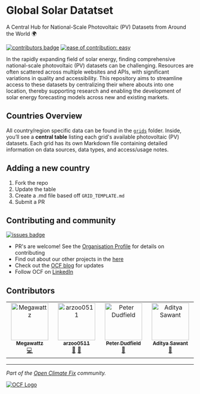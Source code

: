# Global Solar Datatset

A Central Hub for National-Scale Photovoltaic (PV) Datasets from Around the World 🌍

[![contributors badge](https://img.shields.io/github/contributors/openclimatefix/global-solar-dataset?color=FFFFFF)](https://github.com/openclimatefix/global-solar-dataset/graphs/contributors)
[![ease of contribution: easy](https://img.shields.io/badge/ease%20of%20contribution:%20easy-32bd50)](https://github.com/openclimatefix#how-easy-is-it-to-get-involved)

In the rapidly expanding field of solar energy, finding comprehensive national-scale photovoltaic (PV) datasets can be challenging. Resources are often scattered across multiple websites and APIs, with significant variations in quality and accessibility. This repository aims to streamline access to these datasets by centralizing their where abouts into one location, thereby supporting research and enabling the development of solar energy forecasting models across new and existing markets.

## Countries Overview

All country/region specific data can be found in the [`grids`](./countries) folder. Inside, you’ll see a **central table** listing each grid's available photovoltaic (PV) datasets. Each grid has its own Markdown file containing detailed information on data sources, data types, and access/usage notes.

## Adding a new country

1. Fork the repo
2. Update the table
3. Create a .md file based off `GRID_TEMPLATE.md`
4. Submit a PR

## Contributing and community

[![issues badge](https://img.shields.io/github/issues/openclimatefix/global-solar-dataset?color=FFAC5F)](https://github.com/openclimatefix/global-solar-dataset/issues?q=is%3Aissue+is%3Aopen+sort%3Aupdated-desc)

- PR's are welcome! See the [Organisation Profile](https://github.com/openclimatefix) for details on contributing
- Find out about our other projects in the [here](https://github.com/openclimatefix/.github/tree/main/profile)
- Check out the [OCF blog](https://openclimatefix.org/blog) for updates
- Follow OCF on [LinkedIn](https://uk.linkedin.com/company/open-climate-fix)

## Contributors

<!-- ALL-CONTRIBUTORS-LIST:START - Do not remove or modify this section -->
<!-- prettier-ignore-start -->
<!-- markdownlint-disable -->
<table>
  <tbody>
    <tr>
      <td align="center" valign="top" width="14.28%"><a href="https://github.com/zakwatts"><img src="https://avatars.githubusercontent.com/u/47150349?v=4?s=100" width="100px;" alt="Megawattz"/><br /><sub><b>Megawattz</b></sub></a><br /><a href="#code-zakwatts" title="Code">💻</a></td>
      <td align="center" valign="top" width="14.28%"><a href="https://github.com/arzoo0511"><img src="https://avatars.githubusercontent.com/u/148741922?v=4?s=100" width="100px;" alt="arzoo0511"/><br /><sub><b>arzoo0511</b></sub></a><br /><a href="#research-arzoo0511" title="Research">🔬</a> <a href="#doc-arzoo0511" title="Documentation">📖</a></td>
      <td align="center" valign="top" width="14.28%"><a href="https://github.com/peterdudfield"><img src="https://avatars.githubusercontent.com/u/34686298?v=4?s=100" width="100px;" alt="Peter Dudfield"/><br /><sub><b>Peter Dudfield</b></sub></a><br /><a href="#ideas-peterdudfield" title="Ideas, Planning, & Feedback">🤔</a></td>
      <td align="center" valign="top" width="14.28%"><a href="https://github.com/ADIMANV"><img src="https://avatars.githubusercontent.com/u/68527614?v=4?s=100" width="100px;" alt="Aditya Sawant"/><br /><sub><b>Aditya Sawant</b></sub></a><br /><a href="#research-ADIMANV" title="Research">🔬</a></td>
    </tr>
  </tbody>
</table>

<!-- markdownlint-restore -->
<!-- prettier-ignore-end -->

<!-- ALL-CONTRIBUTORS-LIST:END -->

---

*Part of the [Open Climate Fix](https://github.com/orgs/openclimatefix/people) community.*

[![OCF Logo](https://cdn.prod.website-files.com/62d92550f6774db58d441cca/6324a2038936ecda71599a8b_OCF_Logo_black_trans.png)](https://openclimatefix.org)
